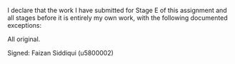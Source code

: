 I declare that the work I have submitted for Stage E of this assignment and all stages before it is entirely my own work, with the
following documented exceptions:

All original.

Signed: Faizan Siddiqui (u5800002)
